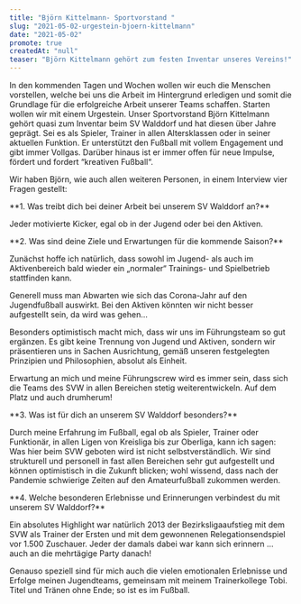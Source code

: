 ```yaml
---
title: "Björn Kittelmann- Sportvorstand "
slug: "2021-05-02-urgestein-bjoern-kittelmann"
date: "2021-05-02"
promote: true
createdAt: "null"
teaser: "Björn Kittelmann gehört zum festen Inventar unseres Vereins!"
---
```

<p class="MsoNoSpacing">In den kommenden Tagen und Wochen wollen wir euch die Menschen vorstellen, welche bei uns die Arbeit im Hintergrund erledigen und somit die Grundlage für die erfolgreiche Arbeit unserer Teams schaffen. Starten wollen wir mit einem Urgestein. Unser Sportvorstand Björn Kittelmann gehört quasi zum Inventar beim SV Walddorf und hat diesen über Jahre geprägt. Sei es als Spieler, Trainer in allen Altersklassen oder in seiner aktuellen Funktion. Er unterstützt den Fußball mit vollem Engagement und gibt immer Vollgas. Darüber hinaus ist er immer offen für neue Impulse, fördert und fordert “kreativen Fußball“.


<p class="MsoNoSpacing"> 


<p class="MsoNoSpacing">Wir haben Björn, wie auch allen weiteren Personen, in einem Interview vier Fragen gestellt:


<p class="MsoNoSpacing"> 


<p class="MsoNoSpacing">**1. Was treibt dich bei deiner Arbeit bei unserem SV Walddorf an?**


<p class="MsoNoSpacing">Jeder motivierte Kicker, egal ob in der Jugend oder bei den Aktiven.


<p class="MsoNoSpacing"> 


<p class="MsoNoSpacing">**2. Was sind deine Ziele und Erwartungen für die kommende Saison?**


<p class="MsoNoSpacing">Zunächst hoffe ich natürlich, dass sowohl im Jugend- als auch im Aktivenbereich bald wieder ein „normaler“ Trainings- und Spielbetrieb stattfinden kann.


<p class="MsoNoSpacing">Generell muss man Abwarten wie sich das Corona-Jahr auf den Jugendfußball auswirkt. Bei den Aktiven könnten wir nicht besser aufgestellt sein, da wird was gehen…


<p class="MsoNoSpacing">Besonders optimistisch macht mich, dass wir uns im Führungsteam so gut ergänzen. Es gibt keine Trennung von Jugend und Aktiven, sondern wir präsentieren uns in Sachen Ausrichtung, gemäß unseren festgelegten Prinzipien und Philosophien, absolut als Einheit.


<p class="MsoNoSpacing">Erwartung an mich und meine Führungscrew wird es immer sein, dass sich die Teams des SVW in allen Bereichen stetig weiterentwickeln. Auf dem Platz und auch drumherum!


<p class="MsoNoSpacing"> 


<p class="MsoNoSpacing">**3. Was ist für dich an unserem SV Walddorf besonders?**


<p class="MsoNoSpacing">Durch meine Erfahrung im Fußball, egal ob als Spieler, Trainer oder Funktionär, in allen Ligen von Kreisliga bis zur Oberliga, kann ich sagen: Was hier beim SVW geboten wird ist nicht selbstverständlich. Wir sind strukturell und personell in fast allen Bereichen sehr gut aufgestellt und können optimistisch in die Zukunft blicken; wohl wissend, dass nach der Pandemie schwierige Zeiten auf den Amateurfußball zukommen werden.


<p class="MsoNoSpacing"> 


<p class="MsoNoSpacing">**4. Welche besonderen Erlebnisse und Erinnerungen verbindest du mit unserem SV Walddorf?**


<p class="MsoNoSpacing">Ein absolutes Highlight war natürlich 2013 der Bezirksligaaufstieg mit dem SVW als Trainer der Ersten und mit dem gewonnenen Relegationsendspiel vor 1.500 Zuschauer. Jeder der damals dabei war kann sich erinnern … auch an die mehrtägige Party danach!


<p class="MsoNoSpacing">Genauso speziell sind für mich auch die vielen emotionalen Erlebnisse und Erfolge meinen Jugendteams, gemeinsam mit meinem Trainerkollege Tobi. Titel und Tränen ohne Ende; so ist es im Fußball.


<p class="MsoNoSpacing"> 


<p class="MsoNoSpacing"> 
